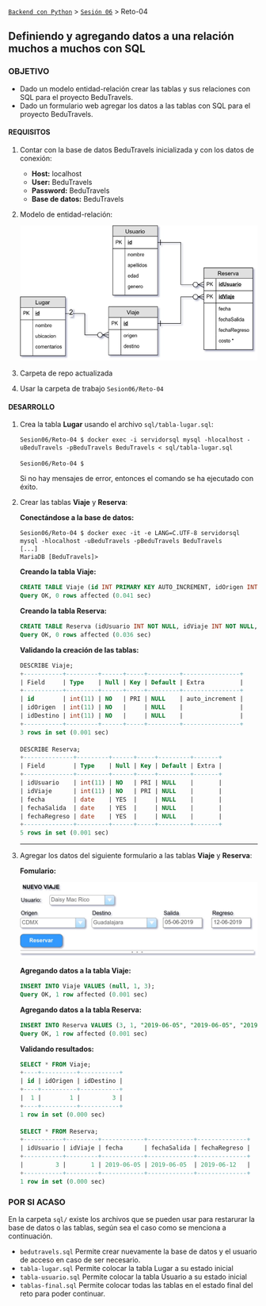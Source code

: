 [`Backend con Python`](../../Readme.md) > [`Sesión 06`](../Readme.md) > Reto-04
## Definiendo y agregando datos a una relación muchos a muchos con SQL

### OBJETIVO
 - Dado un modelo entidad-relación crear las tablas y sus relaciones con SQL para el proyecto BeduTravels.
 - Dado un formulario web agregar los datos a las tablas con SQL para el proyecto BeduTravels.

#### REQUISITOS
1. Contar con la base de datos BeduTravels inicializada y con los datos de conexión:

   - __Host:__ localhost
   - __User:__ BeduTravels
   - __Password:__ BeduTravels
   - __Base de datos:__ BeduTravels

1. Modelo de entidad-relación:

   ![Diagrama entidad-relación](assets/bedutravels-modelo-er.jpg)

1. Carpeta de repo actualizada
1. Usar la carpeta de trabajo `Sesion06/Reto-04`


#### DESARROLLO
1. Crea la tabla __Lugar__ usando el archivo `sql/tabla-lugar.sql`:

   ```console
   Sesion06/Reto-04 $ docker exec -i servidorsql mysql -hlocalhost -uBeduTravels -pBeduTravels BeduTravels < sql/tabla-lugar.sql

   Sesion06/Reto-04 $
   ```
   Si no hay mensajes de error, entonces el comando se ha ejecutado con éxito.

1. Crear las tablas __Viaje__ y __Reserva__:

   __Conectándose a la base de datos:__

    ```console
    Sesion06/Reto-04 $ docker exec -it -e LANG=C.UTF-8 servidorsql mysql -hlocalhost -uBeduTravels -pBeduTravels BeduTravels
    [...]
    MariaDB [BeduTravels]>
    ```

   __Creando la tabla Viaje:__

   ```sql
   CREATE TABLE Viaje (id INT PRIMARY KEY AUTO_INCREMENT, idOrigen INT NOT NULL, idDestino INT NOT NULL);
   Query OK, 0 rows affected (0.041 sec)
   ```

   __Creando la tabla Reserva:__

   ```sql
   CREATE TABLE Reserva (idUsuario INT NOT NULL, idViaje INT NOT NULL, fecha DATE, fechaSalida Date, fechaRegreso DATE, PRIMARY KEY (idUsuario, idViaje));
   Query OK, 0 rows affected (0.036 sec)
   ```

   __Validando la creación de las tablas:__

   ```sql
   DESCRIBE Viaje;
   +-----------+---------+------+-----+---------+----------------+
   | Field     | Type    | Null | Key | Default | Extra          |
   +-----------+---------+------+-----+---------+----------------+
   | id        | int(11) | NO   | PRI | NULL    | auto_increment |
   | idOrigen  | int(11) | NO   |     | NULL    |                |
   | idDestino | int(11) | NO   |     | NULL    |                |
   +-----------+---------+------+-----+---------+----------------+
   3 rows in set (0.001 sec)

   DESCRIBE Reserva;
   +--------------+---------+------+-----+---------+-------+
   | Field        | Type    | Null | Key | Default | Extra |
   +--------------+---------+------+-----+---------+-------+
   | idUsuario    | int(11) | NO   | PRI | NULL    |       |
   | idViaje      | int(11) | NO   | PRI | NULL    |       |
   | fecha        | date    | YES  |     | NULL    |       |
   | fechaSalida  | date    | YES  |     | NULL    |       |
   | fechaRegreso | date    | YES  |     | NULL    |       |
   +--------------+---------+------+-----+---------+-------+
   5 rows in set (0.001 sec)
   ```
   ***

1. Agregar los datos del siguiente formulario a las tablas __Viaje__ y __Reserva__:

   __Fomulario:__

   ![Fomulario](assets/nuevo-viaje.jpg)

   __Agregando datos a la tabla Viaje:__

   ```sql
   INSERT INTO Viaje VALUES (null, 1, 3);
   Query OK, 1 row affected (0.001 sec)
   ```

   __Agregando datos a la tabla Reserva:__

   ```sql
   INSERT INTO Reserva VALUES (3, 1, "2019-06-05", "2019-06-05", "2019-06-12");
   Query OK, 1 row affected (0.001 sec)
   ```

   __Validando resultados:__

   ```sql
   SELECT * FROM Viaje;
   +----+----------+-----------+
   | id | idOrigen | idDestino |
   +----+----------+-----------+
   |  1 |        1 |         3 |
   +----+----------+-----------+
   1 row in set (0.000 sec)

   SELECT * FROM Reserva;
   +-----------+---------+------------+-------------+--------------+
   | idUsuario | idViaje | fecha      | fechaSalida | fechaRegreso |
   +-----------+---------+------------+-------------+--------------+
   |         3 |       1 | 2019-06-05 | 2019-06-05  | 2019-06-12   |
   +-----------+---------+------------+-------------+--------------+
   1 row in set (0.000 sec)
   ```

### POR SI ACASO
En la carpeta `sql/` existe los archivos que se pueden usar para restarurar la base de datos o las tablas, según sea el caso como se menciona a continuación.

  - `bedutravels.sql` Permite crear nuevamente la base de datos y el usuario de acceso en caso de ser necesario.
  - `tabla-lugar.sql` Permite colocar la tabla Lugar a su estado inicial
  - `tabla-usuario.sql` Permite colocar la tabla Usuario a su estado inicial
  - `tablas-final.sql` Permite colocar todas las tablas en el estado final del reto para poder continuar.
